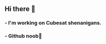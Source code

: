 ## Hi there 👋
### - I'm working on Cubesat shenanigans.
### - Github noob🫡
<!--ial_ ✨ repository because its `README.md` (this file) appears on your GitHub profile.

**erguthub/erguthub** is a ✨ _spec
Here are some ideas to get you started:

-  I’m currently working on ...
- 🌱 I’m currently learning ...
- 👯 I’m looking to collaborate on ...
- 🤔 I’m looking for help with ...
- 💬 Ask me about ...
- 📫 How to reach me: ...
- 😄 Pronouns: ...
- ⚡ Fun fact: ...
-->
